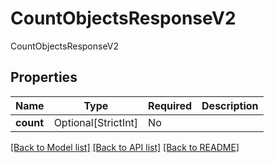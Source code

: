 # CountObjectsResponseV2

CountObjectsResponseV2

## Properties
| Name | Type | Required | Description |
| ------------ | ------------- | ------------- | ------------- |
**count** | Optional[StrictInt] | No |  |


[[Back to Model list]](../../README.md#models-v1-link) [[Back to API list]](../../README.md#documentation-for-api-endpoints) [[Back to README]](../../README.md)
